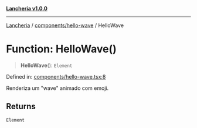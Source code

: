 [**Lancheria v1.0.0**](../../../README.md)

***

[Lancheria](../../../README.md) / [components/hello-wave](../README.md) / HelloWave

# Function: HelloWave()

> **HelloWave**(): `Element`

Defined in: [components/hello-wave.tsx:8](https://github.com/eudavidreis-odev/lancheria/blob/documentacao_inicial/components/hello-wave.tsx#L8)

Renderiza um "wave" animado com emoji.

## Returns

`Element`
